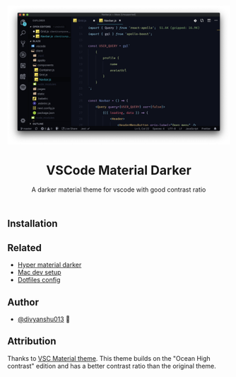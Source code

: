 <header align="center">
    <div align="center">
        <img src="https://raw.githubusercontent.com/divyanshu013/vscode-material-darker/master/screenshot.png" alt="Screenshot" width="800" />
    </div>
    <h1 align="center">VSCode Material Darker</h1>
    <p align="center">A darker material theme for vscode with good contrast ratio</p>
</header>

## Installation

## Related

- [Hyper material darker](https://github.com/divyanshu013/hyper-material-darker)
- [Mac dev setup](https://github.com/divyanshu013/mac-dev-setup)
- [Dotfiles config](https://github.com/divyanshu013/dotfiles/)

## Author

- [@divyanshu013](https://twitter.com/divyanshu013) 👋

## Attribution

Thanks to [VSC Material theme](https://github.com/equinusocio/vsc-material-theme). This theme builds on the "Ocean High contrast" edition and has a better contrast ratio than the original theme.
